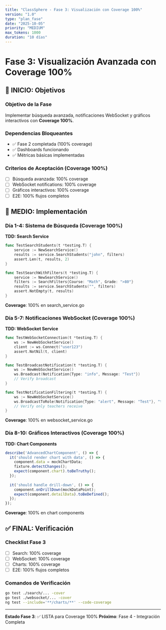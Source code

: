 ```yaml
---
title: "ClassSphere - Fase 3: Visualización con Coverage 100%"
version: "1.0"
type: "plan_fase"
date: "2025-10-05"
priority: "MEDIUM"
max_tokens: 1000
duration: "10 días"
---
```


# Fase 3: Visualización Avanzada con Coverage 100%

## 🎯 INICIO: Objetivos

### Objetivo de la Fase
Implementar búsqueda avanzada, notificaciones WebSocket y gráficos interactivos con **Coverage 100%**.

### Dependencias Bloqueantes
- ✅ Fase 2 completada (100% coverage)
- ✅ Dashboards funcionando
- ✅ Métricas básicas implementadas

### Criterios de Aceptación (Coverage 100%)
- [ ] Búsqueda avanzada: 100% coverage
- [ ] WebSocket notifications: 100% coverage
- [ ] Gráficos interactivos: 100% coverage
- [ ] E2E: 100% flujos completos

## 📅 MEDIO: Implementación

### Día 1-4: Sistema de Búsqueda (Coverage 100%)

**TDD: Search Service**
```go
func TestSearchStudents(t *testing.T) {
    service := NewSearchService()
    results := service.SearchStudents("john", filters)
    assert.Len(t, results, 2)
}

func TestSearchWithFilters(t *testing.T) {
    service := NewSearchService()
    filters := SearchFilters{Course: "Math", Grade: ">80"}
    results := service.SearchStudents("", filters)
    assert.NotEmpty(t, results)
}
```

**Coverage**: 100% en search_service.go

### Día 5-7: Notificaciones WebSocket (Coverage 100%)

**TDD: WebSocket Service**
```go
func TestWebSocketConnection(t *testing.T) {
    ws := NewWebSocketService()
    client := ws.Connect("user123")
    assert.NotNil(t, client)
}

func TestBroadcastNotification(t *testing.T) {
    ws := NewWebSocketService()
    ws.Broadcast(Notification{Type: "info", Message: "Test"})
    // Verify broadcast
}

func TestNotificationFiltering(t *testing.T) {
    ws := NewWebSocketService()
    ws.BroadcastToRole(Notification{Type: "alert", Message: "Test"}, "teacher")
    // Verify only teachers receive
}
```

**Coverage**: 100% en websocket_service.go

### Día 8-10: Gráficos Interactivos (Coverage 100%)

**TDD: Chart Components**
```typescript
describe('AdvancedChartComponent', () => {
  it('should render chart with data', () => {
    component.data = mockChartData;
    fixture.detectChanges();
    expect(component.chart).toBeTruthy();
  });
  
  it('should handle drill-down', () => {
    component.onDrillDown(mockDataPoint);
    expect(component.detailData).toBeDefined();
  });
});
```

**Coverage**: 100% en chart components

## ✅ FINAL: Verificación

### Checklist Fase 3
- [ ] Search: 100% coverage
- [ ] WebSocket: 100% coverage
- [ ] Charts: 100% coverage
- [ ] E2E: 100% flujos completos

### Comandos de Verificación
```bash
go test ./search/... -cover
go test ./websocket/... -cover
ng test --include='**/charts/**' --code-coverage
```

---

**Estado Fase 3**: ✅ LISTA para Coverage 100%
**Próximo**: Fase 4 - Integración Completa
